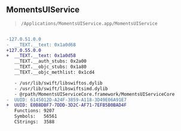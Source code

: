 ## MomentsUIService

> `/Applications/MomentsUIService.app/MomentsUIService`

```diff

-127.0.51.0.0
-  __TEXT.__text: 0x1a0d68
+127.0.55.0.0
+  __TEXT.__text: 0x1a0d58
   __TEXT.__auth_stubs: 0x2a00
   __TEXT.__objc_stubs: 0x1a80
   __TEXT.__objc_methlist: 0x1cd4

   - /usr/lib/swift/libswiftos.dylib
   - /usr/lib/swift/libswiftsimd.dylib
   - @rpath/MomentsUIServiceCore.framework/MomentsUIServiceCore
-  UUID: 6145012D-A24F-3859-A118-3D49E06A91E7
+  UUID: E0B8DBF7-7DDD-3D2C-AF71-7EFB5B0BAD4F
   Functions: 9207
   Symbols:   56561
   CStrings:  3588

```

